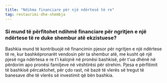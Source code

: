 ```yaml
---
title: "Ndihma financiare për një ndërtesë të re"
tag: restaurimi-dhe-shembja
---
```


### Si mund të përfitohet ndihmë financiare për ngritjen e një ndërtese të re duke shembur atë ekzistuese?

Bashkia mund të kontribuojë në financimin pjesor për ngritjen e një ndërtese të re, kur bashkëpronarët vendosin për ta shembur atë, me kusht që një pjesë nga ndërtesa e re t'i kalojnë në pronësi bashkisë, për t'ua dhënë në përdorim apo pronësi familjeve në vështirësi për strehim. Pjesa e përfitimit të bashkisë përcaktohet, për çdo rast, në bazë të vlerës së tregut të banesave dhe të vlerës së investimit që bën bashkia.
